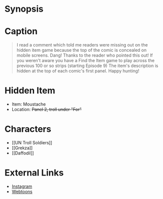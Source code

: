 # Synopsis


# Caption
> I read a comment which told me readers were missing out on the hidden item game because the top of the comic is concealed on mobile screens. Dang! Thanks to the reader who pointed this out! If you weren't aware you have a Find the Item game to play across the previous 100 or so strips (starting Episode 9) The item's description is hidden at the top of each comic's first panel.  Happy hunting!

# Hidden Item
* Item: Moustache
* Location: <strike>Panel 2, troll under "For"</strike>

# Characters
* [[UN Troll Soldiers]]
* [[Grekza]]
* [[Daffodil]]

# External Links
* [Instagram](https://www.instagram.com/p/Cfw18iTMqou/?igshid=YmMyMTA2M2Y=)
* [Webtoons](https://www.webtoons.com/en/challenge/twistwood-tales/112-glazed-hams/viewer?title_no=344740&episode_no=122)